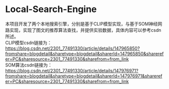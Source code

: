 # Local-Search-Engine
本项目开发了两个本地搜索引擎，分别是基于CLIP模型实现，与基于SOM神经网路实现，实现了图文的推荐算法查找，并提供实验数据，具体内容可以参考csdn所述。  
CLIP模型csdn链接为：https://blog.csdn.net/2301_77491330/article/details/147965850?fromshare=blogdetail&sharetype=blogdetail&sharerId=147965850&sharerefer=PC&sharesource=2301_77491330&sharefrom=from_link  
SOM算法csdn链接为：https://blog.csdn.net/2301_77491330/article/details/147976971?fromshare=blogdetail&sharetype=blogdetail&sharerId=147976971&sharerefer=PC&sharesource=2301_77491330&sharefrom=from_link
